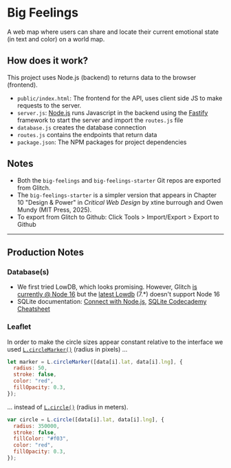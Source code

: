 # Big Feelings

A web map where users can share and locate their current emotional state (in text and color) on a world map.

## How does it work?

This project uses Node.js (backend) to returns data to the browser (frontend).

- `public/index.html`: The frontend for the API, uses client side JS to make requests to the server.
- `server.js`: [Node.js](https://nodejs.org/en/about/) runs Javascript in the backend using the [Fastify](https://www.fastify.io/) framework to start the server and import the `routes.js` file
- `database.js` creates the database connection
- `routes.js` contains the endpoints that return data
- `package.json`: The NPM packages for project dependencies

## Notes

- Both the `big-feelings` and `big-feelings-starter` Git repos are exported from Glitch.
- The `big-feelings-starter` is a simpler version that appears in Chapter 10 "Design & Power" in <em>Critical Web Design</em> by xtine burrough and Owen Mundy (MIT Press, 2025).
- To export from Glitch to Github: Click Tools > Import/Export > Export to Github


<hr>



## Production Notes

### Database(s)

- We first tried LowDB, which looks promising. However, Glitch [is currently @ Node 16](https://help.glitch.com/hc/en-us/articles/16287495688845-What-version-of-Node-can-I-use-and-how-do-I-change-update-upgrade-it) but the [latest Lowdb](https://github.com/typicode/lowdb/releases) (7.\*) doesn't support Node 16
- SQLite documentation: [Connect with Node.js](https://www.sqlitetutorial.net/sqlite-nodejs/connect/), [SQLite Codecademy Cheatsheet](https://www.codecademy.com/learn/connecting-javascript-and-sql/modules/learn-node-sqlite-module/cheatsheet)

### Leaflet

In order to make the circle sizes appear constant relative to the interface we used [`L.circleMarker()`](https://leafletjs.com/reference.html#circlemarker-option) (radius in pixels) ...

```js
let marker = L.circleMarker([data[i].lat, data[i].lng], {
  radius: 50,
  stroke: false,
  color: "red",
  fillOpacity: 0.3,
});
```

... instead of [`L.circle()`](https://leafletjs.com/reference.html#circle) (radius in meters).

```js
var circle = L.circle([data[i].lat, data[i].lng], {
  radius: 350000,
  stroke: false,
  fillColor: "#f03",
  color: "red",
  fillOpacity: 0.3,
});
```
